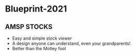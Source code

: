 # Blueprint-2021

## AMSP STOCKS
- Easy and simple stock viewer
- A design anyone can understand, even your grandparents!
- Better than the Motley fool
